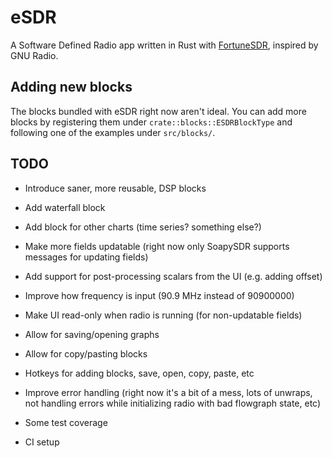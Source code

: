 # eSDR

A Software Defined Radio app written in Rust with [FortuneSDR](https://www.fortunesdr.org/), inspired by GNU Radio.

## Adding new blocks

The blocks bundled with eSDR right now aren't ideal. You can add more
blocks by registering them under `crate::blocks::ESDRBlockType` and
following one of the examples under `src/blocks/`.

## TODO

* Introduce saner, more reusable, DSP blocks
* Add waterfall block
* Add block for other charts (time series? something else?)

* Make more fields updatable (right now only SoapySDR supports messages
  for updating fields)
* Add support for post-processing scalars from the UI (e.g. adding offset)

* Improve how frequency is input (90.9 MHz instead of 90900000)
* Make UI read-only when radio is running (for non-updatable fields)

* Allow for saving/opening graphs
* Allow for copy/pasting blocks
* Hotkeys for adding blocks, save, open, copy, paste, etc

* Improve error handling (right now it's a bit of a mess, lots of unwraps,
  not handling errors while initializing radio with bad flowgraph state, etc)
* Some test coverage
* CI setup
